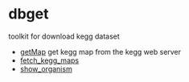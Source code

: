 # dbget

toolkit for download kegg dataset

+ [getMap](dbget/getMap.1) get kegg map from the kegg web server
+ [fetch_kegg_maps](dbget/fetch_kegg_maps.1) 
+ [show_organism](dbget/show_organism.1) 
